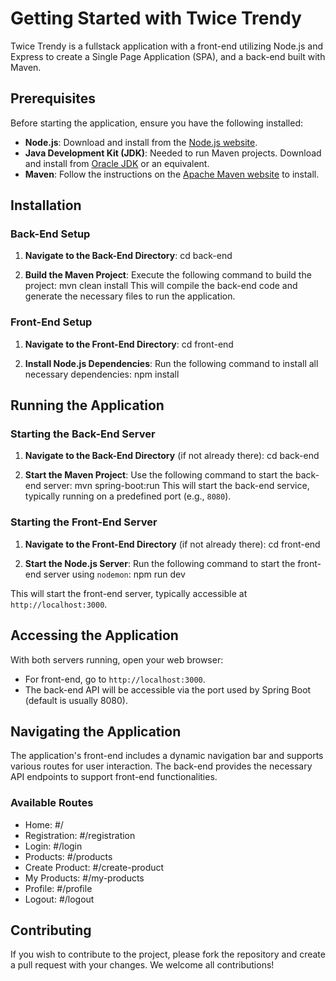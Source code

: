 # Getting Started with Twice Trendy

Twice Trendy is a fullstack application with a front-end utilizing Node.js and Express to create a Single Page Application (SPA), and a back-end built with Maven.

## Prerequisites

Before starting the application, ensure you have the following installed:
- **Node.js**: Download and install from the [Node.js website](https://nodejs.org/).
- **Java Development Kit (JDK)**: Needed to run Maven projects. Download and install from [Oracle JDK](https://www.oracle.com/java/technologies/javase-jdk11-downloads.html) or an equivalent.
- **Maven**: Follow the instructions on the [Apache Maven website](https://maven.apache.org/install.html) to install.

## Installation

### Back-End Setup

1. **Navigate to the Back-End Directory**:
cd back-end

2. **Build the Maven Project**:
Execute the following command to build the project:
mvn clean install
This will compile the back-end code and generate the necessary files to run the application.

### Front-End Setup

1. **Navigate to the Front-End Directory**:
cd front-end

2. **Install Node.js Dependencies**:
Run the following command to install all necessary dependencies:
npm install

## Running the Application

### Starting the Back-End Server

1. **Navigate to the Back-End Directory** (if not already there):
cd back-end

2. **Start the Maven Project**:
Use the following command to start the back-end server:
mvn spring-boot:run
This will start the back-end service, typically running on a predefined port (e.g., `8080`).

### Starting the Front-End Server

1. **Navigate to the Front-End Directory** (if not already there):
cd front-end

2. **Start the Node.js Server**:
Run the following command to start the front-end server using `nodemon`:
npm run dev

This will start the front-end server, typically accessible at `http://localhost:3000`.

## Accessing the Application

With both servers running, open your web browser:
- For front-end, go to `http://localhost:3000`.
- The back-end API will be accessible via the port used by Spring Boot (default is usually 8080).

## Navigating the Application
The application's front-end includes a dynamic navigation bar and supports various routes for user interaction. The back-end provides the necessary API endpoints to support front-end functionalities.

### Available Routes
- Home: #/
- Registration: #/registration
- Login: #/login
- Products: #/products
- Create Product: #/create-product
- My Products: #/my-products
- Profile: #/profile
- Logout: #/logout

## Contributing
If you wish to contribute to the project, please fork the repository and create a pull request with your changes. We welcome all contributions!